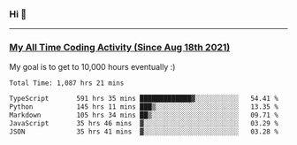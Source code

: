 ### Hi 🙂

---

### <a href="https://wakatime.com/@Eroxl">My All Time Coding Activity (Since Aug 18th 2021)</a>
My goal is to get to 10,000 hours eventually :)
<!--START_SECTION:waka-->

```txt
Total Time: 1,087 hrs 21 mins

TypeScript       591 hrs 35 mins █████████████▓░░░░░░░░░░░   54.41 %
Python           145 hrs 11 mins ███▒░░░░░░░░░░░░░░░░░░░░░   13.35 %
Markdown         105 hrs 34 mins ██▒░░░░░░░░░░░░░░░░░░░░░░   09.71 %
JavaScript       35 hrs 46 mins  ▓░░░░░░░░░░░░░░░░░░░░░░░░   03.29 %
JSON             35 hrs 41 mins  ▓░░░░░░░░░░░░░░░░░░░░░░░░   03.28 %
```

<!--END_SECTION:waka-->
